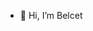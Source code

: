 - 👋 Hi, I’m Belcet
<!---
belce666bu/belce666bu is a ✨ special ✨ repository because its `README.md` (this file) appears on your GitHub profile.
You can click the Preview link to take a look at your changes.
--->
